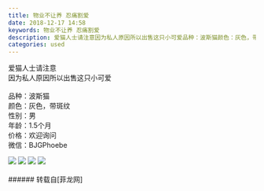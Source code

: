 ```yaml
---
title: 物业不让养 忍痛割爱
date: 2018-12-17 14:58
keywords: 物业不让养 忍痛割爱
description: 爱猫人士请注意因为私人原因所以出售这只小可爱品种：波斯猫颜色：灰色，带斑纹性别：男年龄：1.5个月价格：欢迎询问  微信：BJGPhoebe
categories: used
---
```

<td class="t_f" id="postmessage_2511070">

爱猫人士请注意<br/>
因为私人原因所以出售这只小可爱<br/>
<br/>
品种：波斯猫<br/>
颜色：灰色，带斑纹<br/>
性别：男<br/>
年龄：1.5个月<br/>
价格：欢迎询问  <br/>
微信：BJGPhoebe<br/>

<img aid="1027753" data-cf-modified-a195bf44cb27faa3aa39002f-="" file="data/attachment/forum/201812/17/145812egzfpjfz9wlw17kw.jpg.thumb.jpg" id="aimg_1027753" inpost="1" onclick="" onmouseover="" src="http://www.flw.ph/data/attachment/forum/201812/17/145812egzfpjfz9wlw17kw.jpg" style="cursor:pointer" zoomfile="data/attachment/forum/201812/17/145812egzfpjfz9wlw17kw.jpg"/>



<img aid="1027754" data-cf-modified-a195bf44cb27faa3aa39002f-="" file="data/attachment/forum/201812/17/145813oiveotygrlyryvvv.jpg.thumb.jpg" id="aimg_1027754" inpost="1" onclick="" onmouseover="" src="http://www.flw.ph/data/attachment/forum/201812/17/145813oiveotygrlyryvvv.jpg" style="cursor:pointer" zoomfile="data/attachment/forum/201812/17/145813oiveotygrlyryvvv.jpg"/>



<img aid="1027755" data-cf-modified-a195bf44cb27faa3aa39002f-="" file="data/attachment/forum/201812/17/145819z10awi1nvzf9z616.jpg.thumb.jpg" id="aimg_1027755" inpost="1" onclick="" onmouseover="" src="http://www.flw.ph/data/attachment/forum/201812/17/145819z10awi1nvzf9z616.jpg" style="cursor:pointer" zoomfile="data/attachment/forum/201812/17/145819z10awi1nvzf9z616.jpg"/>



<img aid="1027756" data-cf-modified-a195bf44cb27faa3aa39002f-="" file="data/attachment/forum/201812/17/145820p6z79nkd61z6ggqp.jpg.thumb.jpg" id="aimg_1027756" inpost="1" onclick="" onmouseover="" src="http://www.flw.ph/data/attachment/forum/201812/17/145820p6z79nkd61z6ggqp.jpg" style="cursor:pointer" zoomfile="data/attachment/forum/201812/17/145820p6z79nkd61z6ggqp.jpg"/>


<br/>
<br/>
</td>
###### 转载自[菲龙网]